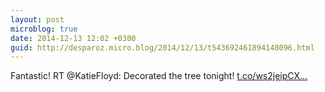 ```yaml
---
layout: post
microblog: true
date: 2014-12-13 12:02 +0300
guid: http://desparoz.micro.blog/2014/12/13/t543692461894148096.html
---
```

Fantastic! RT @KatieFloyd: Decorated the tree tonight! [t.co/ws2jeipCX...](http://t.co/ws2jeipCXT)
